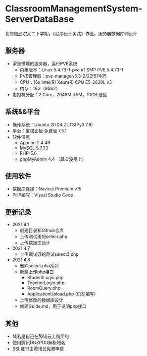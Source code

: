 # ClassroomManagementSystem-ServerDataBase
北邮信通院大二下学期，《程序设计实践》作业。服务器数据库侧设计

## 服务器
- 家里搭建的服务器，运行PVE系统
    - 内核版本：Linux 5.4.73-1-pve #1 SMP PVE 5.4.73-1
    - PVE管理器：pve-manager/6.3-2/22f57405
    - CPU：16x Intel(R) Xeon(R) CPU E5-2630L v3
    - 内存：16G（8Gx2）
- 虚拟机分配：2 Core，2048M RAM，10GB 硬盘

## 系统&&平台
- 操作系统：Ubuntu 20.04.2 LTS(Py3.7.9)
- 平台：宝塔面板 免费版 7.5.1
- 软件信息
    - Apache 2.4.46
    - MySQL 5.7.33
    - PHP-5.6
    - phpMyAdmin 4.4 （其实没用上）

## 使用软件
- 数据库连接：Navicat Premium v15
- PHP编写：Visual Studio Code

## 更新记录
- 2021.4.1
    - 创建目录和Github仓库
    - 上传测试用的select.php
    - 上传数据库设计
- 2021.4.7
    - 上传调试好的测试select3.php
- 2021.4.8
    - 删除select.php系列
    - 新建上传php接口
        - StudentLogin.php
        - TeacherLogin.php
        - RoomQuery.php
        - ApplicationUpload.php (仍在编写)
    - 上传修改的数据库设计
    - 新建Guide.md，用于说明php接口

## 其他
- 域名是自己在腾讯云上购买的
- 使用腾讯DNSPOD解析域名
- SSL证书由腾讯云免费申请
